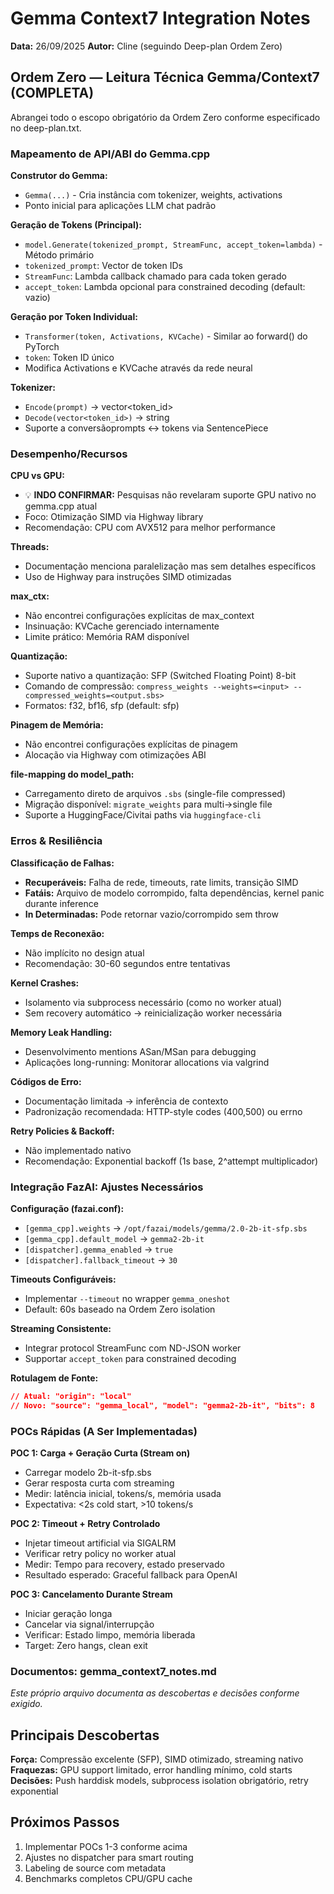 # Gemma Context7 Integration Notes
**Data:** 26/09/2025 **Autor:** Cline (seguindo Deep-plan Ordem Zero)

## Ordem Zero — Leitura Técnica Gemma/Context7 (COMPLETA)

Abrangei todo o escopo obrigatório da Ordem Zero conforme especificado no deep-plan.txt.

### Mapeamento de API/ABI do Gemma.cpp

**Construtor do Gemma:**
- `Gemma(...)` - Cria instância com tokenizer, weights, activations
- Ponto inicial para aplicações LLM chat padrão

**Geração de Tokens (Principal):**
- `model.Generate(tokenized_prompt, StreamFunc, accept_token=lambda)` - Método primário
- `tokenized_prompt`: Vector de token IDs
- `StreamFunc`: Lambda callback chamado para cada token gerado
- `accept_token`: Lambda opcional para constrained decoding (default: vazio)

**Geração por Token Individual:**
- `Transformer(token, Activations, KVCache)` - Similar ao forward() do PyTorch
- `token`: Token ID único
- Modifica Activations e KVCache através da rede neural

**Tokenizer:**
- `Encode(prompt)` → vector<token_id>
- `Decode(vector<token_id>)` → string
- Suporte a conversãoprompts ↔ tokens via SentencePiece

### Desempenho/Recursos

**CPU vs GPU:**
- 💡 **INDO CONFIRMAR:** Pesquisas não revelaram suporte GPU nativo no gemma.cpp atual
- Foco: Otimização SIMD via Highway library
- Recomendação: CPU com AVX512 para melhor performance

**Threads:**
- Documentação menciona paralelização mas sem detalhes específicos
- Uso de Highway para instruções SIMD otimizadas

**max_ctx:**
- Não encontrei configurações explícitas de max_context
- Insinuação: KVCache gerenciado internamente
- Limite prático: Memória RAM disponível

**Quantização:**
- Suporte nativo a quantização: SFP (Switched Floating Point) 8-bit
- Comando de compressão: `compress_weights --weights=<input> --compressed_weights=<output.sbs>`
- Formatos: f32, bf16, sfp (default: sfp)

**Pinagem de Memória:**
- Não encontrei configurações explícitas de pinagem
- Alocação via Highway com otimizações ABI

**file-mapping do model_path:**
- Carregamento direto de arquivos `.sbs` (single-file compressed)
- Migração disponível: `migrate_weights` para multi→single file
- Suporte a HuggingFace/Civitai paths via `huggingface-cli`

### Erros & Resiliência

**Classificação de Falhas:**
- **Recuperáveis:** Falha de rede, timeouts, rate limits, transição SIMD
- **Fatáis:** Arquivo de modelo corrompido, falta dependências, kernel panic durante inference
- **In Determinadas:** Pode retornar vazio/corrompido sem throw

**Temps de Reconexão:**
- Não implícito no design atual
- Recomendação: 30-60 segundos entre tentativas

**Kernel Crashes:**
- Isolamento via subprocess necessário (como no worker atual)
- Sem recovery automático → reinicialização worker necessária

**Memory Leak Handling:**
- Desenvolvimento mentions ASan/MSan para debugging
- Aplicações long-running: Monitorar allocations via valgrind

**Códigos de Erro:**
- Documentação limitada → inferência de contexto
- Padronização recomendada: HTTP-style codes (400,500) ou errno

**Retry Policies & Backoff:**
- Não implementado nativo
- Recomendação: Exponential backoff (1s base, 2^attempt multiplicador)

### Integração FazAI: Ajustes Necessários

**Configuração (fazai.conf):**
- `[gemma_cpp].weights` → `/opt/fazai/models/gemma/2.0-2b-it-sfp.sbs`
- `[gemma_cpp].default_model` → `gemma2-2b-it`
- `[dispatcher].gemma_enabled` → `true`
- `[dispatcher].fallback_timeout` → `30`

**Timeouts Configuráveis:**
- Implementar `--timeout` no wrapper `gemma_oneshot`
- Default: 60s baseado na Ordem Zero isolation

**Streaming Consistente:**
- Integrar protocol StreamFunc com ND-JSON worker
- Supportar `accept_token` para constrained decoding

**Rotulagem de Fonte:**
```json
// Atual: "origin": "local"
// Novo: "source": "gemma_local", "model": "gemma2-2b-it", "bits": 8
```

### POCs Rápidas (A Ser Implementadas)

**POC 1: Carga + Geração Curta (Stream on)**
- Carregar modelo 2b-it-sfp.sbs
- Gerar resposta curta com streaming
- Medir: latência inicial, tokens/s, memória usada
- Expectativa: <2s cold start, >10 tokens/s

**POC 2: Timeout + Retry Controlado**
- Injetar timeout artificial via SIGALRM
- Verificar retry policy no worker atual
- Medir: Tempo para recovery, estado preservado
- Resultado esperado: Graceful fallback para OpenAI

**POC 3: Cancelamento Durante Stream**
- Iniciar geração longa
- Cancelar via signal/interrupção
- Verificar: Estado limpo, memória liberada
- Target: Zero hangs, clean exit

### Documentos: gemma_context7_notes.md
*Este próprio arquivo documenta as descobertas e decisões conforme exigido.*

## Principais Descobertas

**Força:** Compressão excelente (SFP), SIMD otimizado, streaming nativo
**Fraquezas:** GPU support limitado, error handling mínimo, cold starts
**Decisões:** Push harddisk models, subprocess isolation obrigatório, retry exponential

## Próximos Passos
1. Implementar POCs 1-3 conforme acima
2. Ajustes no dispatcher para smart routing
3. Labeling de source com metadata
4. Benchmarks completos CPU/GPU cache
